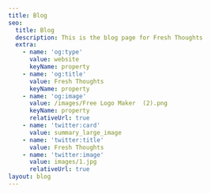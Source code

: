 ```yaml
---
title: Blog
seo:
  title: Blog
  description: This is the blog page for Fresh Thoughts
  extra:
    - name: 'og:type'
      value: website
      keyName: property
    - name: 'og:title'
      value: Fresh Thoughts
      keyName: property
    - name: 'og:image'
      value: /images/Free Logo Maker  (2).png
      keyName: property
      relativeUrl: true
    - name: 'twitter:card'
      value: summary_large_image
    - name: 'twitter:title'
      value: Fresh Thoughts
    - name: 'twitter:image'
      value: images/1.jpg
      relativeUrl: true
layout: blog
---
```

